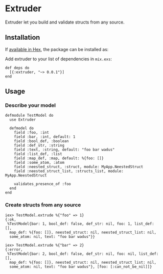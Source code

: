 # Extruder

Extruder let you build and validate structs from any source.

## Installation

If [available in Hex](https://hex.pm/docs/publish), the package can be installed as:

Add extruder to your list of dependencies in `mix.exs`:

    def deps do
      [{:extruder, "~> 0.0.1"}]
    end


## Usage
### Describe your model
    defmodule TestModel do
      use Extruder
  
      defmodel do
        field :foo, :int
        field :bar, :int, default: 1
        field :bool_def, :boolean
        field :def_str, :string
        field :text, :string, default: "foo bar wadus"
        field :list_def, :list
        field :map_def, :map, default: %{foo: []}
        field :some_atom, :atom
        field :neested_struct, :struct, module: MyApp.NeestedStruct
        field :neested_struct_list, :structs_list, module: MyApp.NeestedStruct
        
        validates_presence_of :foo
      end
    end
### Create structs from any source
    
    iex> TestModel.extrude %{"foo" => 1}
    {:ok,
     %TestModel{bar: 1, bool_def: false, def_str: nil, foo: 1, list_def: [],
      map_def: %{foo: []}, neested_struct: nil, neested_struct_list: nil,
      some_atom: nil, text: "foo bar wadus"}}

    iex> TestModel.extrude %{"bar" => 2}
    {:error,
     %TestModel{bar: 2, bool_def: false, def_str: nil, foo: nil, list_def: [],
      map_def: %{foo: []}, neested_struct: nil, neested_struct_list: nil,
      some_atom: nil, text: "foo bar wadus"}, [foo: [:can_not_be_nil]]}
